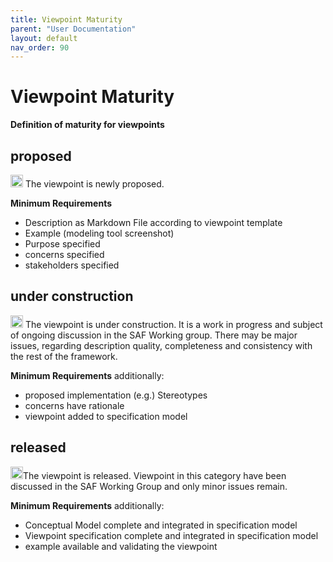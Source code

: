 ```yaml
---
title: Viewpoint Maturity
parent: "User Documentation"
layout: default
nav_order: 90
---
```

# Viewpoint Maturity
**Definition of maturity for viewpoints**
## proposed
<img src="{% link /assets/images/maturity-proposed.svg %}" height="20" width="20" > The viewpoint is newly proposed.

**Minimum Requirements**
* Description as Markdown File according to viewpoint template
* Example (modeling tool screenshot)
* Purpose specified
* concerns specified
* stakeholders specified

## under construction
<img src="{% link /assets/images/maturity-under-construction.svg %}" height="20" width="20" > The viewpoint is under construction.
It is a work in progress and subject of ongoing discussion in the SAF Working group. There may be major issues, regarding description quality, completeness and consistency with the rest of the framework.

**Minimum Requirements**
additionally: 
* proposed implementation (e.g.) Stereotypes
* concerns have rationale
* viewpoint added to specification model


## released
<img src="{% link /assets/images/maturity-released.svg %}" height="20" width="20" >The viewpoint is released.
Viewpoint in this category have been discussed in the SAF Working Group and only minor issues remain.

**Minimum Requirements**
additionally: 
* Conceptual Model complete and integrated in specification model
* Viewpoint specification complete and integrated in specification model
* example available and validating the viewpoint
